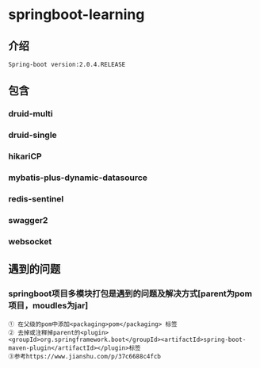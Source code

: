 # springboot-learning
## 介绍
    Spring-boot version:2.0.4.RELEASE
## 包含

### druid-multi

### druid-single

### hikariCP

###  mybatis-plus-dynamic-datasource

### redis-sentinel

### swagger2

### websocket

## 遇到的问题

### springboot项目多模块打包是遇到的问题及解决方式[parent为pom项目，moudles为jar]
    ① 在父级的pom中添加<packaging>pom</packaging> 标签
    ② 去掉或注释掉parent的<plugin><groupId>org.springframework.boot</groupId><artifactId>spring-boot-maven-plugin</artifactId></plugin>标签
    ③参考https://www.jianshu.com/p/37c6688c4fcb 
